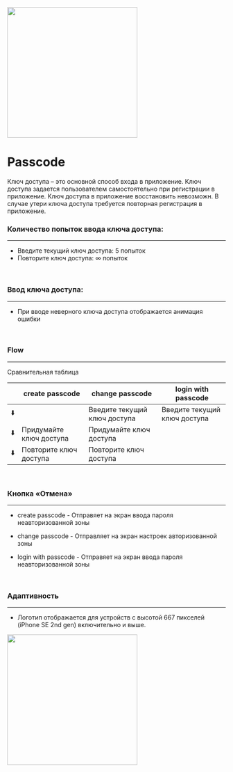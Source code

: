
<img src="https://user-images.githubusercontent.com/47568606/152800515-7dc4c7a0-216a-4266-8831-071b82e31a39.png" height=300>

# Passcode

Ключ доступа – это основной способ входа в приложение. Ключ доступа задается пользователем самостоятельно при регистрации в приложение. Ключ доступа в приложение восстановить невозможн. В случае утери ключа доступа требуется повторная регистрация в приложение.

### Количество попыток ввода ключа доступа:
---

- Введите текущий ключ доступа: 5 попыток
- Повторите ключ доступа: ∞ попыток

<br>

### Ввод ключа доступа:
---

- При вводе неверного ключа доступа отображается анимация ошибки

<br>

### Flow
---

Сравнительная таблица

|    | create passcode           | change passcode               | login with passcode          |
| -  | -                         | -                             | -                            |
| ⬇️ |                           | Введите текущий ключ доступа  | Введите текущий ключ доступа |
| ⬇️ | Придумайте ключ доступа   | Придумайте ключ доступа       |                              |
| ⬇️ | Повторите ключ доступа    | Повторите ключ доступа        |                              |

<br>

### Кнопка «Отмена»
---

- create passcode - Отправяет на экран ввода пароля неавторизованной зоны

- change passcode - Отправляет на экран настроек авторизованной зоны

- login with passcode  - Отправяет на экран ввода пароля неавторизованной зоны  

<br>

### Адаптивность
---

- Логотип отображается для устройств с высотой 667 пикселей (iPhone SE 2nd gen) включительно и выше.

<img src="https://user-images.githubusercontent.com/47568606/152801416-6891c300-46a4-4716-af3b-859be1465be3.png" height=300>
